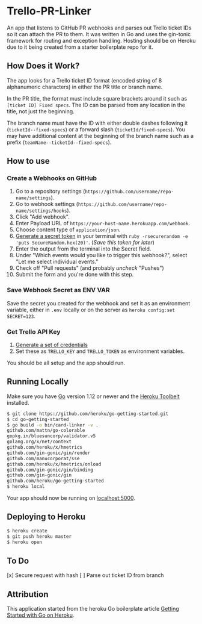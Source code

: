 # Trello-PR-Linker

An app that listens to GitHub PR webhooks and parses out Trello ticket IDs so it can attach the PR to them. It was written in Go and uses the gin-tonic framework for routing and exception handling. Hosting should be on Heroku due to it being created from a starter boilerplate repo for it.

## How Does it Work?

The app looks for a Trello ticket ID format (encoded string of 8 alphanumeric characters) in either the PR title or branch name.

In the PR title, the format must include square brackets around it such as `[ticket ID] Fixed specs`. The ID can be parsed from any location in the title, not just the beginning.

The branch name must have the ID with either double dashes following it (`ticketId--fixed-specs`) or a forward slash (`ticketId/fixed-specs`). You may have additional content at the beginning of the branch name such as a prefix (`teamName--ticketId--fixed-specs`).

## How to use

### Create a Webhooks on GitHub
1. Go to a repository settings (`https://github.com/username/repo-name/settings`).
2. Go to webhook settings (`https://github.com/username/repo-name/settings/hooks`).
3. Click "Add webhook".
4. Enter Payload URL of `https://your-host-name.herokuapp.com/webhook`.
5. Choose content type of `application/json`.
6. [Generate a secret token](https://developer.github.com/webhooks/securing/) in your terminal with `ruby -rsecurerandom -e 'puts SecureRandom.hex(20)'`. (*Save this token for later*)
7. Enter the output from the terminal into the Secret field.
8. Under "Which events would you like to trigger this webhook?", select "Let me select individual events."
9. Check off "Pull requests" (and probably _uncheck_ "Pushes")
10. Submit the form and you're done with this step.

### Save Webhook Secret as ENV VAR
Save the secret you created for the webhook and set it as an environment variable, either in `.env` locally or on the server as `heroku config:set SECRET=123`.

### Get Trello API Key
1. [Generate a set of credentials](https://trello.com/app-key)
2. Set these as `TRELLO_KEY` and `TRELLO_TOKEN` as environment variables.

You should be all setup and the app should run.

## Running Locally

Make sure you have [Go](http://golang.org/doc/install) version 1.12 or newer and the [Heroku Toolbelt](https://toolbelt.heroku.com/) installed.

```sh
$ git clone https://github.com/heroku/go-getting-started.git
$ cd go-getting-started
$ go build -o bin/card-linker -v .
github.com/mattn/go-colorable
gopkg.in/bluesuncorp/validator.v5
golang.org/x/net/context
github.com/heroku/x/hmetrics
github.com/gin-gonic/gin/render
github.com/manucorporat/sse
github.com/heroku/x/hmetrics/onload
github.com/gin-gonic/gin/binding
github.com/gin-gonic/gin
github.com/heroku/go-getting-started
$ heroku local
```

Your app should now be running on [localhost:5000](http://localhost:5000/).

## Deploying to Heroku

```sh
$ heroku create
$ git push heroku master
$ heroku open
```


## To Do

[x] Secure request with hash
[ ] Parse out ticket ID from branch

## Attribution

This application started from the heroku Go boilerplate article [Getting Started with Go on Heroku](https://devcenter.heroku.com/articles/getting-started-with-go).
